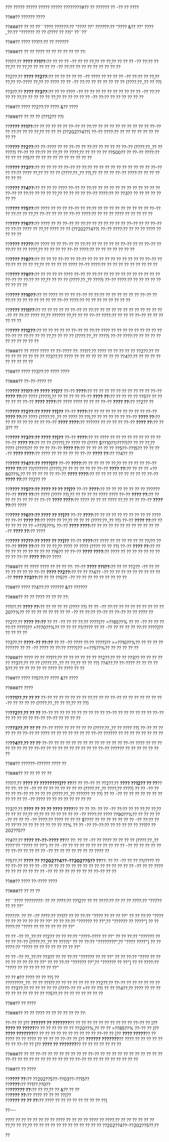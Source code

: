 ??? ????? ????? ????? ????? ????????#?? ?? ?????? ?? -?? ?? ????

??##?? ?????? ????

??###?? ?? ??
??```????
????_??:?? "???? ??"
????_??:?? "???? &?? ??"
????_??:?? "?????? ?? ?? (???? ?? ??)"
??``??`

??##?? ???? ??1??:?? ?? ??????

??###?? ?? ??
???? ?? ?? ?? ?? ?? ?? ??:

??1??.?? **???? ??1??:**?? ?? ?? ?? -?? ?? ?? ??,?? ?? ??,?? ??
??  ?? -?? ??:?? ?? ??,?? ?? ??,?? ?? ??
??  ?? -?? ??:?? ?? ?? ?? ?? ?? ?? ?? ??

??2??.?? **???? ??2??:**?? ?? ?? ?? ?? ?? -?? ???? ?? ??
??  ?? -?? ??:?? ?? ??,?? ??,?? ??-???? ??,?? ?? ????
??  ?? -?? ??:?? ?? ?? ?? ?? ?? ?? (????.??.,?? ?? ??)

??3??.?? **???? ??3??:**?? ?? ?? ???? -?? ?? ?? ?? ?? ?? ?? ?? ??
??  ?? -?? ??:?? ?? ?? ??,?? ?? ?? ?? ?? ??,?? ?? ?? ??
??  ?? -?? ??:?? ?? ?? ?? ?? ?? ??

??##?? ???? ??2??:?? ???? &?? ????

??###?? ?? ?? ?? (??12?? ??)

??**???? ??1??:**?? ?? ?? ?? ?? ??
??-?? ?? ??:?? ?? ?? ?? ?? ?? ?? ?? ?? ??
??-?? ?? ??:?? ?? ?? ??,?? ?? ?? ?? (??202??4??)
??-?? ????:?? ?? ?? ?? ?? ?? ?? ?? ?? ??

??**???? ??2??:**?? ??-???? ?? ??
??-?? ?? ??:?? ?? ?? ?? ?? ??-?? (????.??.,?? ?? ????)
??-?? ?? ??:?? ?? ??,?? ?? ????,?? ?? ?? ?? ?? ??500?? ??
??-?? ????:?? ?? ?? ?? ??5?? ?? ?? ?? ?? ?? ?? ?? ?? ?? ??

??**???? ??3??:**?? ?? ?? ?? ??
??-?? ?? ??:?? ?? ?? ?? ?? ?? ?? ?? ?? ?? ??
??-?? ?? ??:?? ???? ??,?? ?? ?? ?? (????.??.,?? ??),?? ?? ?? ??
??-?? ????:?? ?? ?? ?? ?? ?? ??

??**???? ??4??:**?? ?? ?? ?? ????
??-?? ?? ??:?? ?? ?? ?? ?? ?? ?? ?? ?? ?? ?? ??
??-?? ?? ??:?? ?? ?? ?? ??,?? ?? ?? ?? ??
??-?? ????:?? ?? ??3?? ?? ?? ?? ?? ?? ?? ??

??**???? ??5??:**?? ???? ?? ?? ??
??-?? ?? ??:?? ?? ?? ?? ?? ?? ?? ?? ?? ??
??-?? ?? ??:?? ?? ??,?? ??-?? ?? ?? ??
??-?? ????:?? ?? ?? ?? ???? ?? ?? ?? ?? ??

??**???? ??6??:**?? ???? ?? ??
??-?? ?? ??:?? ?? ?? ?? ?? ?? ?? ??-?? ?? ??
??-?? ?? ??:?? ???? ?? ??,?? ???? ?? ?? (??202??4??)
??-?? ????:?? ?? ?? ?? ???? ?? ?? ?? ??

??**???? ??7??:**?? ???? ?? ??
??-?? ?? ??:?? ?? ?? ?? ?? ?? ??-?? ?? ??
??-?? ?? ??:?? ?? ?? ????,?? ?? ?? ?? ??
??-?? ????:?? ?? ?? ?? ?? ?? ?? ??

??**???? ??8??:**?? ?? ?? ??
??-?? ?? ??:?? ?? ?? ?? ?? ?? ?? ?? ?? ?? ??
??-?? ?? ??:?? ?? ?? ?? ??,?? ?? ?? ?? ?? ????
??-?? ????:?? ?? ?? ?? ?? ?? ?? ?? ?? ??

??**???? ??9??:**?? ?? ?? ?? ?? ????
??-?? ?? ??:?? ?? ?? ?? ?? ?? ?? ?? ?? ?? ??
??-?? ?? ??:?? ?? ??,?? ?? ?? ?? (????.??.,?? ????)
??-?? ????:?? ?? ?? ?? ?? ?? ?? ?? ?? ??

??**???? ??10??:**?? ?? ???? ?? ?? ??
??-?? ?? ??:?? ?? ?? ?? ?? ?? ??
??-?? ?? ??:?? ?? ?? ?? ?? ?? ?? ??
??-?? ????:?? ?? ?? ?? ?? ?? ?? ?? ??

??**???? ??11??:**?? ?? ?? ?? ?? ??
??-?? ?? ??:?? ?? ?? ?? ?? ?? ?? ?? ?? ?? ??
??-?? ?? ??:?? ???? ??,?? ?????? ??,?? ?? ??
??-?? ????:?? ?? ?? ?? ??-?? ?? ?? ?? ?? ?? ??

??**???? ??12??:**?? ?? ?? ?? ?? ??
??-?? ?? ??:?? ???? ?? ?? ?? ?? ?? ?? ?? ?? ??
??-?? ?? ??:?? ?? ?? ??,?? ?? ?? ?? (????.??.,?? ????)
??-?? ????:?? ?? ?? ?? ?? ?? ?? ?? ?? ?? ??

??###?? ?? ????
???? ?? ??-???? ??:
??1??.?? ???? ?? ?? ?? ?? ??
??2??.?? ?? ?? ?? ?? ?? ?? ?? ??
??3??.?? ???? ?? ?? ?? ?? ?? ?? ?? ??
??4??.?? ?? ?? ?? ?? ?? ?? ?? ?? ??

??##?? ???? ??3??:?? ???? ????

??###?? ??-??-???? ??

??**???? ??1??:?? ???? ??]??**
??-?? **????:**?? ?? ?? ?? ?? ?? ?? ?? ?? ?? ??
??-?? **???? ??:**?? ???? (????),?? ?? ?? ?? ??
??-?? **???? ??:**?? ?? ?? ?? ?? ??5?? ?? ?? ?? ?? ??
??-?? **???? ????:**?? ???? ???? ?? ?? ??
??-?? **???? ??:**?? ??2?? ??

??**???? ??2??:?? ???? ??]??**
??-?? **????:**?? ?? ?? ?? ?? ?? ?? ?? ?? ??
??-?? **???? ??:**?? ???? (????.??.,?? ?? ???? ?? ??),?? ?? ?? ?? ?? ??
??-?? **???? ??:**?? ?? ?? ?? ?? ?? ?? ??
??-?? **???? ????:**?? ?????? ?? ?? ?? ??
??-?? **???? ??:**?? ??3?? ??

??**???? ??3??:?? ???? ??]??**
??-?? **????:**?? ?? ???? ?? ?? ?? ?? ?? ?? ?? ?? ??
??-?? **???? ??:**?? ?? ?? (????),?? ???? ?? (???? $??10??/????)?? ?? ?? ??,?? ???? (????)?? ?? ?? ??
??-?? **???? ??:**?? ?? ?? ?? ?? ?? ??5??-??15?? ?? ??
??-?? **???? ????:**?? ???? ?? ?? ?? ?? ??
??-?? **???? ??:**?? ??4?? ??

??**???? ??4??:?? ????]??**
??-?? **????:**?? ?? ?? ?? ?? ??,?? ?? ?? ?? ??
??-?? **???? ??:**?? ??/?????? (????),?? ?? ?? ?? ?? ??
??-?? **???? ??:**?? ?? ?? ?? >??80??%,?? ?? ?? ?? ?? ??
??-?? **???? ????:**?? ?? ?? ?? ?? ?? ?? ?? ?? ??
??-?? **???? ??:**?? ??2?? ??

??**???? ??5??:?? ???? ?? ?? ??]??**
??-?? **????:**?? ?? ?? ?? ?? ?? ?? ?? ??????
??-?? **???? ??:**?? ???? (???? ??),?? ?? ?? ?? ?? ???? ????
??-?? **???? ??:**?? ?? ?? ?? ?? ?? ?? ??
??-?? **???? ????:**?? ???? ?? ?? ?? ???? ??.?? ?? ??
??-?? **???? ??:**?? ????

??**???? ??6??:?? ???? ?? ??]??**
??-?? **????:**?? ?? ?? ?? ?? ?? ?? ?? ?? ?? ???? ??
??-?? **???? ??:**?? ???? ?? ??,?? ?? ?? ?? (????.??.,?? ??)
??-?? **???? ??:**?? ?? ?? ?? ?? ?? ?? >??75??%
??-?? **???? ????:**?? ?? ?? ?? ?? ?? ?? ?? ?? ?? ??
??-?? **???? ??:**?? ????

??**???? ??7??:?? ???? ?? ??]??**
??-?? **????:**?? ???? ?? ?? ?? ?? ?? ?? ??/?? ??
??-?? **???? ??:**?? ?? ?? ??,?? ???? ?? ???? (???? ?? ?? ??)
??-?? **???? ??:**?? ?? ?? ?? ?? ?? ?? ?? ?? ?? ??6?? ??
??-?? **???? ????:**?? ???? ?? ?? ?? ?? ?? ?? ?? ?? ??
??-?? **???? ??:**?? ????

??###?? ?? ????
???? ?? ?? ?? ??:
??-?? **???? ??1??:**?? ?? ?? ??2?? -?? ?? ?? ?? ?? ?? ?? ??
??-?? **???? ??2??:**?? ?? ?? ??4?? -?? ?? ?? ?? ?? ?? ?? ?? ??
??-?? **???? ??3??:**?? ?? ?? ??5?? -?? ?? ?? ?? ?? ?? ?? ?? ?? ??

??##?? ???? ??4??:?? ?????? &?? ??????

??###?? ?? ??
???? ?? ?? ?? ??:

??1??.?? **???? ??:**?? ?? ?? ?? ?? (???? ??)
??  ?? -?? ??:?? ?? ?? ?? ?? ?? ?? ?? ??20??%?? ?? ?? ?? ?? ?? ??
??  ?? -?? ?? ??:?? ??-?? ?? ??-?? ?? ?? ???? ??

??2??.?? **???? ??:??**
??  ?? -?? ?? ?? ??:?? ????]?? >??85??%
??  ?? -?? ?? ?? ?? ??:?? ????]?? >??70??%?? ?? ?? ?? ??/????
??  ?? -?? ?? ?? ?? ?? ??:?? ????]?? ?? ?? ?? ??

??3??.?? **????-?? ??:??**
??  ?? -?? ???? ??:?? ????]?? >=??10??%?? ?? ?? ?? ?? ??????
??  ?? -?? ???? ?? ??:?? ????]?? >=??5??%?? ?? ?? ?? ?? ??

??###?? ???? ?? ??
??1??.?? ?? ?? ?? ?? ?? ??
??2??.?? ?? ?? ??3?? ?? ?? ?? ?? ??
??3??.?? ?? ?? (????.??.,?? ?? ??,?? ?? ?? ??)
??4??.?? ??-???? ?? ?? ??
??5??.?? ?? ?? ?? ?? ?? ???? ?? ???? ?? ??

??##?? ???? ??5??:?? ???? &?? ????

??###?? ????

??**??1??.?? ?? ??**
??-?? ?? ?? ?? ?? ?? ?? ??.?? ?? ??
??-?? ?? ?? ?? ?? ?? ??
??-?? ?? ?? ?? ?? (????.??.,?? ?? ??,?? ?? ??)

??**??2??.?? ?? ??**
??-?? ?? ?? ?? ?? ?? ?? ?? ?? ??
??-?? ?? ?? ?? ?? ?? ??
??-?? ?? ?? ?? ?? ??
??-?? ??-?? ?? ?? ?? ??

??**??3??.?? ?? ??**
??-?? ???? ?? ?? ?? ?? ?? (????.??.,?? ?? ???? ??)
??-?? ?? ?? ?? ?? ??
??-?? ?? ???? ?? ?? ?? ?? ?? ?? ??
??-?? ?????? ?? ?? ?? ?? ?? ?? ?? ??

??**??4??.?? ?? ??**
??-?? ?? ?? ?? ?? ?? ?? ?? ?? ?? ?? ?? ??
??-?? ???? ?? ?? ?? ?? ?? ?? ?? ??
??-?? ?? ?? ?? ?? ?? ?? ?? ?? ??
??-?? ?????? ?? ?? ?? ?? ?? ?? ??

??##?? ??????-?????? ???? ??

??###?? ?? ?? ?? ?? ??

??1??.?? **???? ?? ????????]?? ??**?? ?? ??-?? ??
??2??.?? **???? ??12?? ?? ??**?? ?? ??:
??  ?? -?? ?? ?? ?? ?? ?? ?? ?? ?? (????.??.,?? ????,?? ????)
??  ?? -?? ?? ?? ?? ??-?? ?? ?? ?? ?? (????.??.,?? ?????? ?? ??)
??  ?? -?? ?? ?? ?? ?? ?? ?? ?? ?? ??
??  ?? -?? ???? ?? ?? ?? ?? ?? ?? ?? ??

??3??.?? **???? ?? ?? ?? ???? ????**?? ?? ?? ??:
??  ?? -?? ??:?? ?? ?? ??,?? ??,?? ?? ?? ?? ??,?? ??,?? ?? ?? ?? ??
??  ?? -?? ????:?? ???? ??90??%?? ?? ?? ?? ??-?? ??
??  ?? -?? ????:?? ???? ?? ?? ?? $???? ?? ?? ?? ?? ??
??  ?? -?? ??:?? ?? ?? ??'?? ?? ?? ?? ?? ?? ?? ?? ??%
??  ?? -?? ??-??:?? ?? ?? ?? ?? ?? ??1?? ??202??5??

??4??.?? **???? ??-??-???? ??**?? ??:
??  ?? -?? ?? ???? ?? ?? ?? ?? (????.??.,?? ????'?? "???? ?? ??")
??  ?? -?? ?? ?? ?? ?? ?? ?? ?? ??
??  ?? -?? ?? ?? ?? ?? ?? ?? ??-?? ?? ??
??  ?? -?? ?? ?? ?? ?? ?? ?? ?? ???? ??

??5??.?? **???? ?? ??202??4??-??202??5?? ??**??:
??  ?? -?? ?? ?? ??/???? ?? ?? ??-?? ??
??  ?? -?? ?? ?? ?? ?? ?? ?? ?? ?? ?? ?? ?? ?? ??
??  ?? -?? ?? ?? ???? ?? ?? ?? ?? ??
??  ?? -?? ?? ?? ?? ?? ?? ?? ?? ??-?? ?? ??

??##?? ???? ??-???? ????

??###?? ?? ?? ??

??```????
????_????:
?? ?? ??_??:?? ??12??
?? ?? ??_??:?? ??
?? ?? ??_??:?? "??7?? ?? ?? ??"

????_??:
?? ?? -?? ??_??:?? ??1??
??   ?? ??:?? "???? ?? ?? ?? ??"
??   ?? ??:?? "???? ?? ?? ?? ?? ?? ?? ?? ??"
??   ?? ??:?? "?????? ?? ??",?? "?????? ?? ????"]
??   ?? ????:?? "???? ?? ?? ?? ?? ?? ?? ??"

?? ?? -?? ??_??:?? ??2??
??   ?? ??:?? "????-???? ?? ??"
??   ?? ??:?? "?????? ?? ?? ?? ??-?? (????.??.,?? ?? ????)"
??   ?? ??:?? "????????",?? "???? ????"]
??   ?? ????:?? "???? ?? ?? ?? ?? ?? ?? ?? ??"

?? ?? -?? ??_??:?? ??3??
??   ?? ??:?? "?????? ?? ?? ??"
??   ?? ??:?? "???? ?? ?? ?? ?? ?? ?? ?? ?? ??"
??   ?? ??:?? "?????? ??",?? "?????? ?? ??"]
??   ?? ????:?? "???? ?? ?? ?? ?? ?? ?? ??"

?? ?? #?? ???? ?? ?? ??]
??  
????????_??:
?? ?? ??1??.?? ?? ?? ?? ??
?? ?? ??2??.?? ??-?? ?? ?? ?? ?? ??
?? ?? ??3??.?? ?? ?? ?? ?? ?? (????-?? ?? >?? ?? ??)
?? ?? ??4??.?? ???? ?? ?? ?? ?? ?? ?? ?? ??
?? ?? ??5??.?? ?? ?? ?? ?? ?? ?? ??

??##?? ?? ????

??###?? ?? ??
???? ?? ?? ?? ?? ?? ?? ??:

??-?? ?? ]?? **?????? ?? ???????**?? ?? ?? ?? ?? ?? ?? ?? ?? ?? ??
??-?? ?? ]?? **???? ?? ?????**?? ?? ?? ?? ?? ?? ?? ??20??%,?? ?? ?? >??85??%
??-?? ?? ]?? **???? ???????**?? ?? ?? ?? ?? ?? ?? ?? ?? ?? ??
??-?? ?? ]?? **???? ?????**?? ?? ???? ?? ?? ???? ?? ?? ?? ??
??-?? ?? ]?? **?????? ???????**?? ???? ?? ?? ?? ?? ?? ?? ??
??-?? ?? ]?? **???? ?? ???????**?? ?? ?? ?? ?? ?? ?? ??

??###?? ?? ??
??-?? ?? ?? ?? ?? ?? ?? ??
??-?? ?? ?? ?? ?? ?? ?? ?? ?? ?? ?? ??
??-?? ?? ?? ?? ?? ?? ?? ?? ?? ?? ??
??-?? ?? ?? ?? ?? ?? ?? ?? ?? ??

??##?? ?? ????

??**???? ??:**?? ??202??5??-??03??-??15??  
??**????:**?? ??1??.??0??  
??**?????? ??:**?? ?? ??,?? ?? &?? ?? ??  
??**???? ??:**?? ???? ?? ?? ?? ??]??  
??**???? ?? ?? ??:**?? ???? ?? ?? ?? ?? ?? ?? ?? ?? ??]

??---

???? ?? ?? ?? ?? ?? ?? ?? ???? ?? ?? ?? ?? ???? ?? ????.?? ?? ?? ?? ?? ?? ?? ??,?? ?? ??,?? ?? ?? ?? ?? ?? ?? ?? ?? ?? ?? ?? ?? ??202??4??-??202??5??.??

??